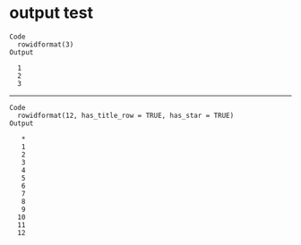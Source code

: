 # output test

    Code
      rowidformat(3)
    Output
       
      1
      2
      3

---

    Code
      rowidformat(12, has_title_row = TRUE, has_star = TRUE)
    Output
        
       *
       1
       2
       3
       4
       5
       6
       7
       8
       9
      10
      11
      12

